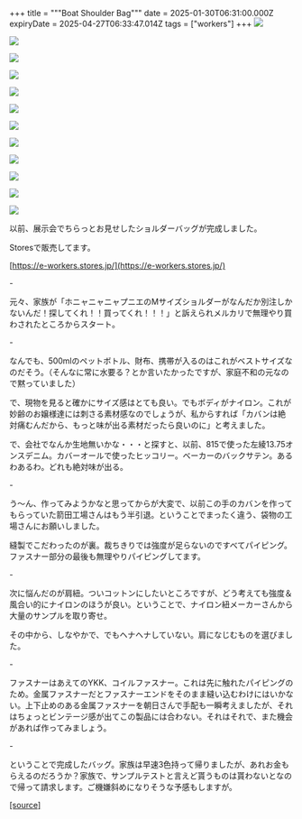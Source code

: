 +++
title = """Boat Shoulder Bag"""
date = 2025-01-30T06:31:00.000Z
expiryDate = 2025-04-27T06:33:47.014Z
tags = ["workers"]
+++
[![](https://blogger.googleusercontent.com/img/b/R29vZ2xl/AVvXsEh5t5jaAevKV86DJTu4lF4mVdotUUZZpcT43QfbeQqe-T3KFanrhz4geVUxYASPlMWy2fxUp-6fpkSzg3MvhwhIEPAlrRv-AocRL08HZ7CLco3yCYbOWye94l5bZsRCPg55HGpb8Bt2golwCHmFpLvEigDZhG4pVygHQgTc2redMXCOQ-J_rnVMl-9Z7rA/s320/DSC_0320.jpg)](https://blogger.googleusercontent.com/img/b/R29vZ2xl/AVvXsEh5t5jaAevKV86DJTu4lF4mVdotUUZZpcT43QfbeQqe-T3KFanrhz4geVUxYASPlMWy2fxUp-6fpkSzg3MvhwhIEPAlrRv-AocRL08HZ7CLco3yCYbOWye94l5bZsRCPg55HGpb8Bt2golwCHmFpLvEigDZhG4pVygHQgTc2redMXCOQ-J_rnVMl-9Z7rA/s1125/DSC_0320.jpg)

  

[![](https://blogger.googleusercontent.com/img/b/R29vZ2xl/AVvXsEg8qj6eEQ-otb1agxnPdAdBOzB21hBeNYLFKrGOub2uWFyoOruMp7DfMPHlWyRj6XajIiyNP31rgvR7qRttvR3dQC3rXNk9CM78jNXbo9y8pOTcSHjCkAX7i-NeblFqCFXcr5eyRlyfSMpGl0CqEF8cjFuSHXJs_EXBGJpwBB18t8yhb25cAV388y2Mnso/s320/DSC_0318.jpg)](https://blogger.googleusercontent.com/img/b/R29vZ2xl/AVvXsEg8qj6eEQ-otb1agxnPdAdBOzB21hBeNYLFKrGOub2uWFyoOruMp7DfMPHlWyRj6XajIiyNP31rgvR7qRttvR3dQC3rXNk9CM78jNXbo9y8pOTcSHjCkAX7i-NeblFqCFXcr5eyRlyfSMpGl0CqEF8cjFuSHXJs_EXBGJpwBB18t8yhb25cAV388y2Mnso/s1125/DSC_0318.jpg)

  

[![](https://blogger.googleusercontent.com/img/b/R29vZ2xl/AVvXsEjl3CnOU2rtB8jb305hOLNPBguX7aFt-5TnJ0F1D1HoeVDPm5wuOv-fQk_JkFtYdVPOxgMhJxNMqKr38rTfSCdT2-Cv7Zv1WsKlH-aA87GKbxArbzaUjl5bYP2A4biUZijrXhIxXSXWrXOfDWh3Dk6cH-AYHDJzzHWi8W8q_Kb1GbWeBmXII7fJRzC2YBA/s320/DSC_0316.jpg)](https://blogger.googleusercontent.com/img/b/R29vZ2xl/AVvXsEjl3CnOU2rtB8jb305hOLNPBguX7aFt-5TnJ0F1D1HoeVDPm5wuOv-fQk_JkFtYdVPOxgMhJxNMqKr38rTfSCdT2-Cv7Zv1WsKlH-aA87GKbxArbzaUjl5bYP2A4biUZijrXhIxXSXWrXOfDWh3Dk6cH-AYHDJzzHWi8W8q_Kb1GbWeBmXII7fJRzC2YBA/s1125/DSC_0316.jpg)

  

[![](https://blogger.googleusercontent.com/img/b/R29vZ2xl/AVvXsEjeTog1_q8CHiW03EE8RnvKx5Ci_eh7NbZwv7ubnQBHIwMy5FBrxD1DpLoY8fI0qh6JHz-p0NPgUwPsn1lJKPGuHEaF1l0LFVrej3J06cV_A5Yf6dieL7wh7VOF0f5-e6e-foOQZQnQeauPZJZkMIOeGJPKe33H3XXWnUgmKurQXQ9ijp4strC1tXcJiJY/s320/DSC_0312.jpg)](https://blogger.googleusercontent.com/img/b/R29vZ2xl/AVvXsEjeTog1_q8CHiW03EE8RnvKx5Ci_eh7NbZwv7ubnQBHIwMy5FBrxD1DpLoY8fI0qh6JHz-p0NPgUwPsn1lJKPGuHEaF1l0LFVrej3J06cV_A5Yf6dieL7wh7VOF0f5-e6e-foOQZQnQeauPZJZkMIOeGJPKe33H3XXWnUgmKurQXQ9ijp4strC1tXcJiJY/s1125/DSC_0312.jpg)

  

[![](https://blogger.googleusercontent.com/img/b/R29vZ2xl/AVvXsEi7cUOfBMcmOC5KKFjs4cGyb3FwuVnXnnHW6zHzXtepX3i6NL_U_m5M_Guiu_hjAw168uUvG_WllArZfJEF9EWxGqOoTbzCFBcsawKylc9du-p1QEyl-U9FuEWIxIMThJcfc46dddFkcU2xtOxueZ5qVDEp6A27bfMpjybs4yv1QW7urzekh_vjSrvcUmA/s320/DSC_0311.jpg)](https://blogger.googleusercontent.com/img/b/R29vZ2xl/AVvXsEi7cUOfBMcmOC5KKFjs4cGyb3FwuVnXnnHW6zHzXtepX3i6NL_U_m5M_Guiu_hjAw168uUvG_WllArZfJEF9EWxGqOoTbzCFBcsawKylc9du-p1QEyl-U9FuEWIxIMThJcfc46dddFkcU2xtOxueZ5qVDEp6A27bfMpjybs4yv1QW7urzekh_vjSrvcUmA/s1125/DSC_0311.jpg)

  

[![](https://blogger.googleusercontent.com/img/b/R29vZ2xl/AVvXsEh5HDaaIA8oWDJmGJbjf1BpYkD8OYLJJigsFc7FcioG6gecY2QGffkJpFN5LY2nooIkrpg1UTBdifbdG04A8vx4YZU8icgPaXphgk4ZxhbJkZY2UNTwMeTN6auJhgQ9wQTp9Hl-NYdEaWewY1Eo-MEPI4aNz_zyKvxejYhyaSpt09yMAVX4x4JA6R2W6BQ/s320/DSC_0309.jpg)](https://blogger.googleusercontent.com/img/b/R29vZ2xl/AVvXsEh5HDaaIA8oWDJmGJbjf1BpYkD8OYLJJigsFc7FcioG6gecY2QGffkJpFN5LY2nooIkrpg1UTBdifbdG04A8vx4YZU8icgPaXphgk4ZxhbJkZY2UNTwMeTN6auJhgQ9wQTp9Hl-NYdEaWewY1Eo-MEPI4aNz_zyKvxejYhyaSpt09yMAVX4x4JA6R2W6BQ/s1125/DSC_0309.jpg)

  

[![](https://blogger.googleusercontent.com/img/b/R29vZ2xl/AVvXsEhkFo0YICDOgiMiVO3yfXv94VgZtkBp-l6g7j4RJBBL0deug9QeqQkMLq7uxpNrU796ibEUQ4Abg-auD2fixfU088eNvOLfVhr0UTyApkNvbqFz7GeAdjApJzhBojFclrzcMCvu7vbf9MUq8mAX-9qLVUrDuiKnHyZR_4n1wK-ZOnQFliduIEGrtlSVrU4/s320/DSC_0308.jpg)](https://blogger.googleusercontent.com/img/b/R29vZ2xl/AVvXsEhkFo0YICDOgiMiVO3yfXv94VgZtkBp-l6g7j4RJBBL0deug9QeqQkMLq7uxpNrU796ibEUQ4Abg-auD2fixfU088eNvOLfVhr0UTyApkNvbqFz7GeAdjApJzhBojFclrzcMCvu7vbf9MUq8mAX-9qLVUrDuiKnHyZR_4n1wK-ZOnQFliduIEGrtlSVrU4/s1125/DSC_0308.jpg)

  

[![](https://blogger.googleusercontent.com/img/b/R29vZ2xl/AVvXsEixDM9O_K8IltalVR4EnMYkYoKeV5UU-nBWJZPYcFxrxwc21FwO84OOfN7NAjDeqCGGAxNX5iEwFvyI1Pos7WAdRrS4mEt6clJp3ljbJRuN-Rxllm78bA9nH6Tr-rWJqjakU1Ju40LCGcF5xDB6xypdARw_S9qKrXjEx8wXTfn7_JR6XiY1g1pJoLnc4Y8/s320/DSC_0306.jpg)](https://blogger.googleusercontent.com/img/b/R29vZ2xl/AVvXsEixDM9O_K8IltalVR4EnMYkYoKeV5UU-nBWJZPYcFxrxwc21FwO84OOfN7NAjDeqCGGAxNX5iEwFvyI1Pos7WAdRrS4mEt6clJp3ljbJRuN-Rxllm78bA9nH6Tr-rWJqjakU1Ju40LCGcF5xDB6xypdARw_S9qKrXjEx8wXTfn7_JR6XiY1g1pJoLnc4Y8/s1125/DSC_0306.jpg)

  

[![](https://blogger.googleusercontent.com/img/b/R29vZ2xl/AVvXsEhc4aqAuRcm8H5Ab7kIYUi4irAWBX2F_O8Sj7X3r7vp8LypMZULduobBGhMNSZhXFYR8jGyBdeamsCJzHTcfOo5oegXFI-VQqTRPHb09dpcHKtPeu2P3oEN0rey6dvbqSM_xrVuIu8xGll35AJs6mNU31iw1cqMciHptFEABBKTK7I3vONG6ei7gwGmCGs/s320/DSC_0305.jpg)](https://blogger.googleusercontent.com/img/b/R29vZ2xl/AVvXsEhc4aqAuRcm8H5Ab7kIYUi4irAWBX2F_O8Sj7X3r7vp8LypMZULduobBGhMNSZhXFYR8jGyBdeamsCJzHTcfOo5oegXFI-VQqTRPHb09dpcHKtPeu2P3oEN0rey6dvbqSM_xrVuIu8xGll35AJs6mNU31iw1cqMciHptFEABBKTK7I3vONG6ei7gwGmCGs/s1125/DSC_0305.jpg)

  

[![](https://blogger.googleusercontent.com/img/b/R29vZ2xl/AVvXsEhQ3JXB-NEyAEgbIuMtoz1LSLSg-0xLQfpkYYCN6h1NA03jCw1EzfLLwAZsSZnT4z1X45ug6Tzi3A9GSjiBygF79jQujRjVs-m_4oWLA0cUUL-SE4NI5M3PhCGNGPh35NjIvR_hrTxn8w5tpn0EcB8HR_Yr4eCismF5GQfCsTZihWinNGvXx2o02f2gwDw/s320/DSC_0304.jpg)](https://blogger.googleusercontent.com/img/b/R29vZ2xl/AVvXsEhQ3JXB-NEyAEgbIuMtoz1LSLSg-0xLQfpkYYCN6h1NA03jCw1EzfLLwAZsSZnT4z1X45ug6Tzi3A9GSjiBygF79jQujRjVs-m_4oWLA0cUUL-SE4NI5M3PhCGNGPh35NjIvR_hrTxn8w5tpn0EcB8HR_Yr4eCismF5GQfCsTZihWinNGvXx2o02f2gwDw/s1125/DSC_0304.jpg)

  

[![](https://blogger.googleusercontent.com/img/b/R29vZ2xl/AVvXsEiV9ht2k-_kC2Gfk_flExPOinCT_Kvi_8ko2kCTK8gXwxdERMavE5v_C4EBAhyjSTB6TbHl9Q-P-G7JOlKCF_4PxM1Ass0jLJ1-7C2xfxlhIQaoNardXpmpoSBn4Rzk3uXdxXDxkLfCgbW-wNDr5XEgK9AIEXzqf8WKHX9dZmvzdj1j-nL3NL3yEpWt2L4/s320/DSC_0302.jpg)](https://blogger.googleusercontent.com/img/b/R29vZ2xl/AVvXsEiV9ht2k-_kC2Gfk_flExPOinCT_Kvi_8ko2kCTK8gXwxdERMavE5v_C4EBAhyjSTB6TbHl9Q-P-G7JOlKCF_4PxM1Ass0jLJ1-7C2xfxlhIQaoNardXpmpoSBn4Rzk3uXdxXDxkLfCgbW-wNDr5XEgK9AIEXzqf8WKHX9dZmvzdj1j-nL3NL3yEpWt2L4/s1125/DSC_0302.jpg)

  

[![](https://blogger.googleusercontent.com/img/b/R29vZ2xl/AVvXsEipm0ULvE_O3YEeYKBLkrFlZFKjgQzyL0N-09ldeNEG-Stq3FfEM_sGxfMJq8u2KchhDBn5U81EyVBhiR-AgWSrS3miLIGfO3fbTZnrO8ssUj5ecBTxLa-dEJ46S5WF2-cg6a9eUKTHqZiqu8xsYusp9D7N93bufpje0zw5uhtenDLs6WsbvAUYKncx8tw/s320/DSC_0301.jpg)](https://blogger.googleusercontent.com/img/b/R29vZ2xl/AVvXsEipm0ULvE_O3YEeYKBLkrFlZFKjgQzyL0N-09ldeNEG-Stq3FfEM_sGxfMJq8u2KchhDBn5U81EyVBhiR-AgWSrS3miLIGfO3fbTZnrO8ssUj5ecBTxLa-dEJ46S5WF2-cg6a9eUKTHqZiqu8xsYusp9D7N93bufpje0zw5uhtenDLs6WsbvAUYKncx8tw/s1125/DSC_0301.jpg)

  

以前、展示会でちらっとお見せしたショルダーバッグが完成しました。

Storesで販売してます。

[https://e-workers.stores.jp/](https://e-workers.stores.jp/)

\-

元々、家族が「ホニャニャニャプニエのMサイズショルダーがなんだか別注しかないんだ！探してくれ！！買ってくれ！！！」と訴えられメルカリで無理やり買わされたところからスタート。

\-

なんでも、500mlのペットボトル、財布、携帯が入るのはこれがベストサイズなのだそう。（そんなに常に水要る？とか言いたかったですが、家庭不和の元なので黙っていました）

で、現物を見ると確かにサイズ感はとても良い。でもボディがナイロン。これが妙齢のお嬢様達には刺さる素材感なのでしょうが、私からすれば「カバンは絶対痛むんだから、もっと味が出る素材だったら良いのに」と考えました。

で、会社でなんか生地無いかな・・・と探すと、以前、815で使った左綾13.75オンスデニム。カバーオールで使ったヒッコリー。ベーカーのバックサテン。あるわあるわ。どれも絶対味が出る。

\-

う～ん、作ってみようかなと思ってからが大変で、以前この手のカバンを作ってもらっていた箭田工場さんはもう半引退。ということでまったく違う、袋物の工場さんにお願いしました。

縫製でこだわったのが裏。裁ちきりでは強度が足らないのですべてパイピング。ファスナー部分の最後も無理やりパイピングしてます。

\-

次に悩んだのが肩紐。ついコットンにしたいところですが、どう考えても強度＆風合い的にナイロンのほうが良い。ということで、ナイロン紐メーカーさんから大量のサンプルを取り寄せ。

その中から、しなやかで、でもヘナヘナしていない。肩になじむものを選びました。

\-

ファスナーはあえてのYKK、コイルファスナー。これは先に触れたパイピングのため。金属ファスナーだとファスナーエンドをそのまま縫い込むわけにはいかない。上下止めのある金属ファスナーを朝日さんで手配も一瞬考えましたが、それはちょっとビンテージ感が出てこの製品には合わない。それはそれで、また機会があれば作ってみましょう。

\-

ということで完成したバッグ。家族は早速3色持って帰りましたが、あれお金もらえるのだろうか？家族で、サンプルテストと言えど貰うものは貰わないとなので帰って請求します。ご機嫌斜めになりそうな予感もしますが。

[[source]](https://eworkers.blogspot.com/2025/01/boat-shoulder-bag.html)
